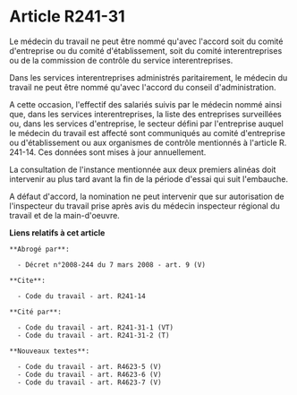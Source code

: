 # Article R241-31

Le médecin du travail ne peut être nommé qu'avec l'accord soit du comité d'entreprise ou du comité d'établissement, soit du
comité interentreprises ou de la commission de contrôle du service interentreprises.

Dans les services interentreprises administrés paritairement, le médecin du travail ne peut être nommé qu'avec l'accord du
conseil d'administration.

A cette occasion, l'effectif des salariés suivis par le médecin nommé ainsi que, dans les services interentreprises, la liste
des entreprises surveillées ou, dans les services d'entreprise, le secteur défini par l'entreprise auquel le médecin du
travail est affecté sont communiqués au comité d'entreprise ou d'établissement ou aux organismes de contrôle mentionnés à
l'article R. 241-14. Ces données sont mises à jour annuellement.

La consultation de l'instance mentionnée aux deux premiers alinéas doit intervenir au plus tard avant la fin de la période
d'essai qui suit l'embauche.

A défaut d'accord, la nomination ne peut intervenir que sur autorisation de l'inspecteur du travail prise après avis du
médecin inspecteur régional du travail et de la main-d'oeuvre.

**Liens relatifs à cet article**

	**Abrogé par**:

	  - Décret n°2008-244 du 7 mars 2008 - art. 9 (V)

	**Cite**:

	  - Code du travail - art. R241-14

	**Cité par**:

	  - Code du travail - art. R241-31-1 (VT)
	  - Code du travail - art. R241-31-2 (T)

	**Nouveaux textes**:

	  - Code du travail - art. R4623-5 (V)
	  - Code du travail - art. R4623-6 (V)
	  - Code du travail - art. R4623-7 (V)
